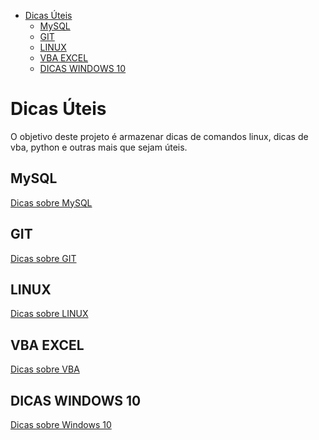<!-- TOC -->

- [Dicas Úteis](#dicas-uteis)
    - [MySQL](#mysql)
    - [GIT](#git)
    - [LINUX](#linux)
    - [VBA EXCEL](#vba-excel)
    - [DICAS WINDOWS 10](#dicas-windows-10)

<!-- /TOC -->

# Dicas Úteis

O objetivo deste projeto é armazenar dicas de comandos linux, dicas de vba, python e outras mais que sejam úteis.


## MySQL

[Dicas sobre MySQL](MYSQL.md)

## GIT

[Dicas sobre GIT](GIT.md)

## LINUX

[Dicas sobre LINUX](LINUX.md)

## VBA EXCEL

[Dicas sobre VBA](VBA_EXCEL.md)

## DICAS WINDOWS 10

[Dicas sobre Windows 10](WINDOWS10.md)